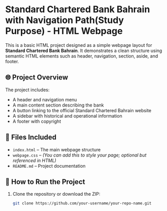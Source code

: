 # Standard Chartered Bank Bahrain with Navigation Path(Study Purpose) - HTML Webpage

This is a basic HTML project designed as a simple webpage layout for **Standard Chartered Bank Bahrain**. It demonstrates a clean structure using semantic HTML elements such as header, navigation, section, aside, and footer.

## 🌐 Project Overview

The project includes:

- A header and navigation menu
- A main content section describing the bank
- A button linking to the official Standard Chartered Bahrain website
- A sidebar with historical and operational information
- A footer with copyright

## 📁 Files Included

- `index.html` – The main webpage structure
- `webpage.css` – *(You can add this to style your page; optional but referenced in HTML)*
- `README.md` – Project documentation

## 🚀 How to Run the Project

1. Clone the repository or download the ZIP:
   ```bash
   git clone https://github.com/your-username/your-repo-name.git
